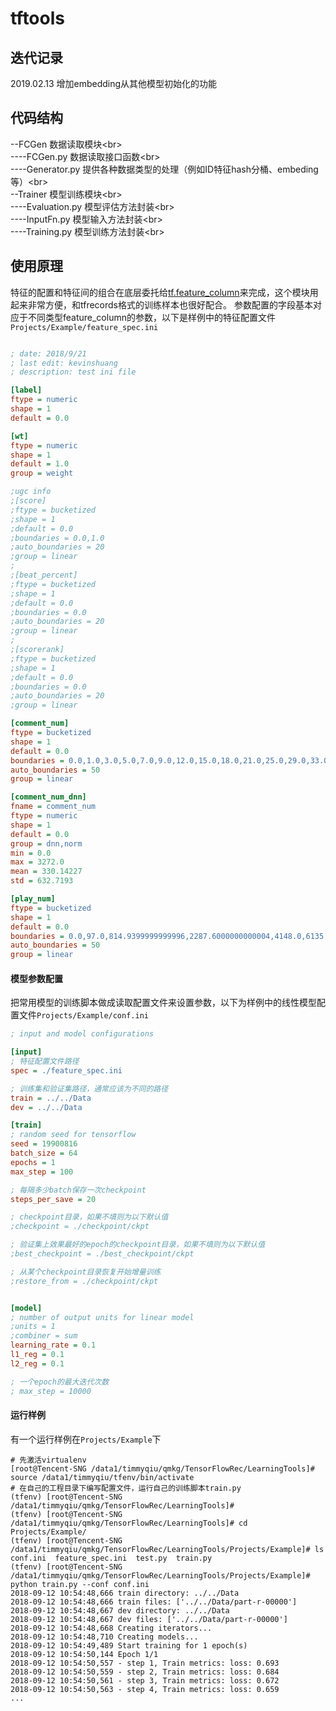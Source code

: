 # tftools
## 迭代记录
2019.02.13 增加embedding从其他模型初始化的功能

## 代码结构

--FCGen          数据读取模块\<br>  
----FCGen.py       数据读取接口函数\<br>  
----Generator.py   提供各种数据类型的处理（例如ID特征hash分桶、embeding等）\<br>  
--Trainer        模型训练模块\<br>  
----Evaluation.py  模型评估方法封装\<br>  
----InputFn.py     模型输入方法封装\<br>  
----Training.py    模型训练方法封装\<br>  

## 使用原理
特征的配置和特征间的组合在底层委托给[tf.feature_column](https://www.tensorflow.org/api_docs/python/tf/feature_column)来完成，这个模块用起来非常方便，和tfrecords格式的训练样本也很好配合。
参数配置的字段基本对应于不同类型feature_column的参数，以下是样例中的特征配置文件`Projects/Example/feature_spec.ini`

```ini

; date: 2018/9/21
; last edit: kevinshuang
; description: test ini file

[label]
ftype = numeric
shape = 1
default = 0.0

[wt]
ftype = numeric
shape = 1
default = 1.0
group = weight

;ugc info
;[score]
;ftype = bucketized
;shape = 1
;default = 0.0
;boundaries = 0.0,1.0
;auto_boundaries = 20
;group = linear
;
;[beat_percent]
;ftype = bucketized
;shape = 1
;default = 0.0
;boundaries = 0.0
;auto_boundaries = 20
;group = linear
;
;[scorerank]
;ftype = bucketized
;shape = 1
;default = 0.0
;boundaries = 0.0
;auto_boundaries = 20
;group = linear

[comment_num]
ftype = bucketized
shape = 1
default = 0.0
boundaries = 0.0,1.0,3.0,5.0,7.0,9.0,12.0,15.0,18.0,21.0,25.0,29.0,33.0,38.0,44.0,49.0,55.0,61.0,68.0,75.0,81.0,90.0,100.0,108.0,119.0,132.0,145.0,159.0,172.0,191.0,203.0,223.0,244.0,262.0,283.0,306.0,343.0,381.0,414.0,457.0,518.0,566.0,607.0,681.0,861.0,1008.0,1183.0,1464.0,1944.0
auto_boundaries = 50
group = linear

[comment_num_dnn]
fname = comment_num
ftype = numeric
shape = 1
default = 0.0
group = dnn,norm
min = 0.0
max = 3272.0
mean = 330.14227
std = 632.7193

[play_num]
ftype = bucketized
shape = 1
default = 0.0
boundaries = 0.0,97.0,814.9399999999996,2287.6000000000004,4148.0,6135.0,8252.0,11161.36,14110.0,17722.0,22023.0,27327.0,32434.06000000003,38050.0,45136.0,53623.0,64346.0,75385.0,88492.0,103178.0,122416.0,147524.1599999994,175338.0,203902.0,243814.0,295110.0,339066.0,377445.0,432909.0,484116.0,550727.0,603682.0800000001,677158.0,729377.0,819582.0,899400.0,972323.0,1033454.0,1124825.0,1206426.0,1329910.0,1459957.4800000065,1558994.0,1691467.0,1853402.0,2082594.0,2395177.0,2854963.0,3650181.0
auto_boundaries = 50
group = linear

```

#### 模型参数配置

把常用模型的训练脚本做成读取配置文件来设置参数，以下为样例中的线性模型配置文件`Projects/Example/conf.ini`

```ini
; input and model configurations

[input]
; 特征配置文件路径
spec = ./feature_spec.ini        

; 训练集和验证集路径，通常应该为不同的路径
train = ../../Data
dev = ../../Data

[train]
; random seed for tensorflow
seed = 19900816
batch_size = 64
epochs = 1
max_step = 100 

; 每隔多少batch保存一次checkpoint
steps_per_save = 20

; checkpoint目录，如果不填则为以下默认值 
;checkpoint = ./checkpoint/ckpt

; 验证集上效果最好的epoch的checkpoint目录，如果不填则为以下默认值 
;best_checkpoint = ./best_checkpoint/ckpt

; 从某个checkpoint目录恢复开始增量训练
;restore_from = ./checkpoint/ckpt


[model]
; number of output units for linear model
;units = 1
;combiner = sum
learning_rate = 0.1
l1_reg = 0.1
l2_reg = 0.1

; 一个epoch的最大迭代次数
; max_step = 10000
```

#### 运行样例
有一个运行样例在`Projects/Example`下
```
# 先激活virtualenv
[root@Tencent-SNG /data1/timmyqiu/qmkg/TensorFlowRec/LearningTools]# source /data1/timmyqiu/tfenv/bin/activate
# 在自己的工程目录下编写配置文件，运行自己的训练脚本train.py
(tfenv) [root@Tencent-SNG /data1/timmyqiu/qmkg/TensorFlowRec/LearningTools]# 
(tfenv) [root@Tencent-SNG /data1/timmyqiu/qmkg/TensorFlowRec/LearningTools]# cd Projects/Example/
(tfenv) [root@Tencent-SNG /data1/timmyqiu/qmkg/TensorFlowRec/LearningTools/Projects/Example]# ls
conf.ini  feature_spec.ini  test.py  train.py
(tfenv) [root@Tencent-SNG /data1/timmyqiu/qmkg/TensorFlowRec/LearningTools/Projects/Example]# python train.py --conf conf.ini 
2018-09-12 10:54:48,666 train directory: ../../Data
2018-09-12 10:54:48,666 train files: ['../../Data/part-r-00000']
2018-09-12 10:54:48,667 dev directory: ../../Data
2018-09-12 10:54:48,667 dev files: ['../../Data/part-r-00000']
2018-09-12 10:54:48,668 Creating iterators...
2018-09-12 10:54:48,710 Creating models...
2018-09-12 10:54:49,489 Start training for 1 epoch(s)
2018-09-12 10:54:50,144 Epoch 1/1
2018-09-12 10:54:50,557 - step 1, Train metrics: loss: 0.693
2018-09-12 10:54:50,559 - step 2, Train metrics: loss: 0.684
2018-09-12 10:54:50,561 - step 3, Train metrics: loss: 0.672
2018-09-12 10:54:50,563 - step 4, Train metrics: loss: 0.659
...
```


